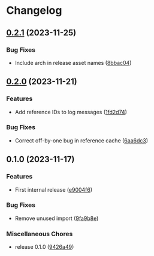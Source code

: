 # Changelog

## [0.2.1](https://github.com/jamesmistry/breadlog/compare/v0.2.0...v0.2.1) (2023-11-25)


### Bug Fixes

* Include arch in release asset names ([8bbac04](https://github.com/jamesmistry/breadlog/commit/8bbac04e051ebf67c30ea728b11c3fcab3d91a16))

## [0.2.0](https://github.com/jamesmistry/breadlog/compare/v0.1.0...v0.2.0) (2023-11-21)


### Features

* Add reference IDs to log messages ([1fd2d74](https://github.com/jamesmistry/breadlog/commit/1fd2d7461b2c163f2bc57a344d555de78140baca))


### Bug Fixes

* Correct off-by-one bug in reference cache ([6aa6dc3](https://github.com/jamesmistry/breadlog/commit/6aa6dc359d9c9f7184909c49254f15df0f687dfe))

## 0.1.0 (2023-11-17)


### Features

* First internal release ([e9004f6](https://github.com/jamesmistry/breadlog/commit/e9004f61bd20383c7f44422c61ea274e416cb9ea))


### Bug Fixes

* Remove unused import ([9fa9b8e](https://github.com/jamesmistry/breadlog/commit/9fa9b8e82442e9108e9d140a1f958a2a4f4fa06d))


### Miscellaneous Chores

* release 0.1.0 ([9426a49](https://github.com/jamesmistry/breadlog/commit/9426a49c96ec760fe6ecc7c4cdbc6885323d1a33))
